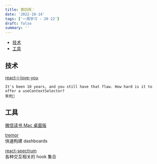 ```yaml
---
title: 第四周：
date: '2022-10-14'
tags: ['一周学习 - 20 22']
draft: false
summary: ''
---
```


- [技术](#技术)
- [工具](#工具)

## 技术

[react-i-love-you](https://marmelab.com/blog/2022/09/20/react-i-love-you.html)

```
It's been 10 years, and you still have that flaw. How hard is it to offer a useContextSelector?
笑死🤣
```

## 工具

[微信读书 Mac 桌面版](https://github.com/tw93/pake)

[tremor](https://github.com/tremorlabs/tremor)  
快速构建 dashboards

[react-spectrum](https://github.com/adobe/react-spectrum)  
各种交互相关的 hook 集合
